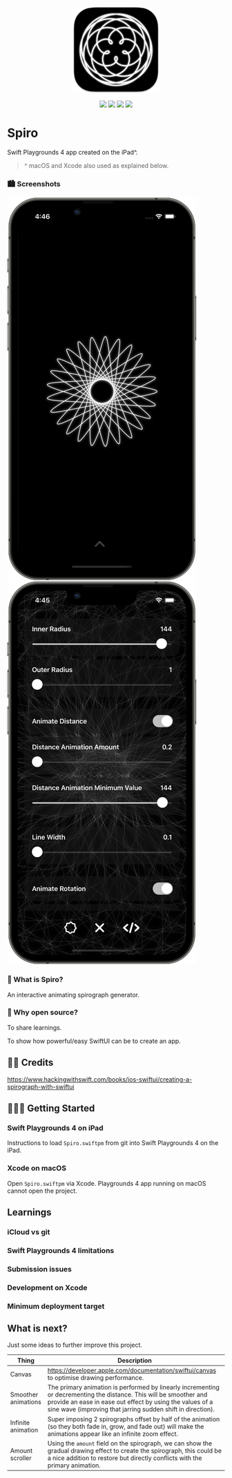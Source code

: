 <p align="center"><img src="images/icon.png" width="200"></p>

<p align="center">
    <img src="https://img.shields.io/badge/iOS-15.2+-blue.svg" />
    <img src="https://img.shields.io/badge/Xcode-13.2.1+-brightgreen.svg" />
    <img src="https://img.shields.io/badge/Swift-5.5-orange.svg" />
    <img src="https://img.shields.io/badge/Swift%20Playgrounds-4.0-red.svg" />
</p>

# Spiro

Swift Playgrounds 4 app created on the iPad^.

> ^ macOS and Xcode also used as explained below.

### 🏙 Screenshots

<img src="web/images/hero1.png"> <img src="web/images/hero2.png">

### 🤔 What is Spiro?

An interactive animating spirograph generator.

### 🧐 Why open source?

To share learnings. 

To show how powerful/easy SwiftUI can be to create an app.


## 🙇🏻 Credits

https://www.hackingwithswift.com/books/ios-swiftui/creating-a-spirograph-with-swiftui

## 🧑🏻‍💻 Getting Started

### Swift Playgrounds 4 on iPad 

Instructions to load `Spiro.swiftpm` from git into Swift Playgrounds 4 on the iPad.

### Xcode on macOS

Open `Spiro.swiftpm` via Xcode. Playgrounds 4 app running on macOS cannot open the project.

## Learnings

### iCloud vs git

### Swift Playgrounds 4 limitations

### Submission issues

### Development on Xcode

### Minimum deployment target

## What is next?

Just some ideas to further improve this project.

Thing | Description
-- | --
Canvas | https://developer.apple.com/documentation/swiftui/canvas to optimise drawing performance.
Smoother animations | The primary animation is performed by linearly incrementing or decrementing the distance. This will be smoother and provide an ease in ease out effect by using the values of a sine wave (improving that jarring sudden shift in direction).
Infinite animation | Super imposing 2 spirographs offset by half of the animation (so they both fade in, grow, and fade out) will make the animations appear like an infinite zoom effect.
Amount scroller | Using the `amount` field on the spirograph, we can show the gradual drawing effect to create the spirograph, this could be a nice addition to restore but directly conflicts with the primary animation.


